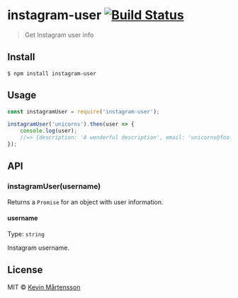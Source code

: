 # instagram-user [![Build Status](https://travis-ci.org/kevva/instagram-user.svg?branch=master)](https://travis-ci.org/kevva/instagram-user)

> Get Instagram user info


## Install

```
$ npm install instagram-user
```


## Usage

```js
const instagramUser = require('instagram-user');

instagramUser('unicorns').then(user => {
	console.log(user);
	//=> {description: 'A wonderful description', email: 'unicorns@foo.com', ...}
});
```


## API

### instagramUser(username)

Returns a `Promise` for an object with user information.

#### username

Type: `string`

Instagram username.


## License

MIT © [Kevin Mårtensson](https://github.com/kevva)
